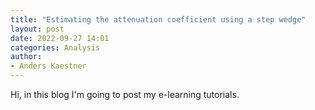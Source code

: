 ```yaml
---
title: "Estimating the attenuation coefficient using a step wedge"
layout: post
date: 2022-09-27 14:01
categories: Analysis
author:
- Anders Kaestner
---
```


Hi, in this blog I'm going to post my e-learning tutorials.
